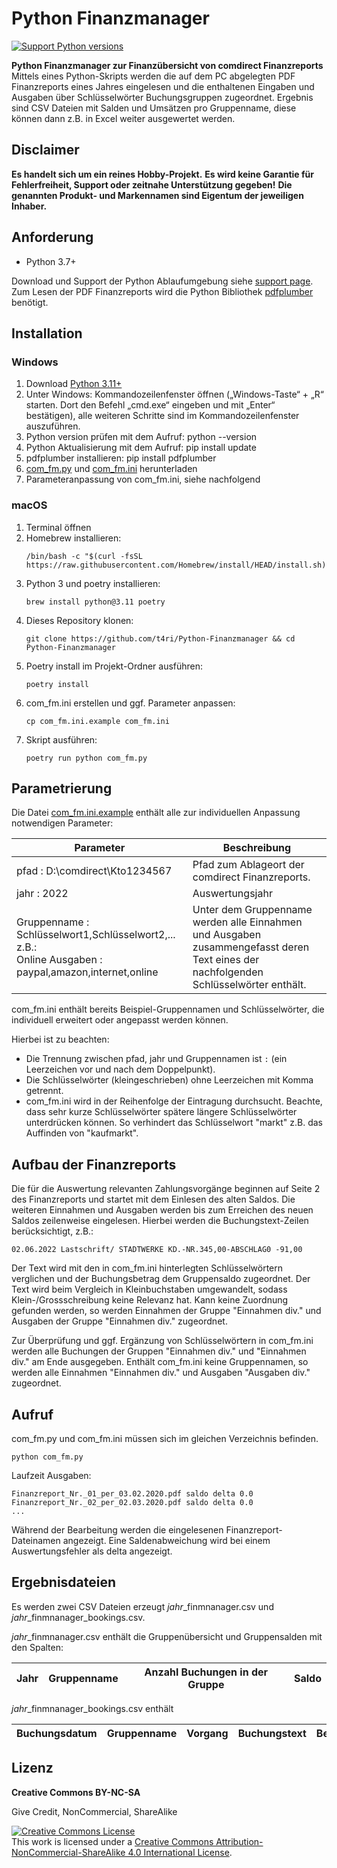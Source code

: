 
# Python Finanzmanager

[![Support Python versions](https://img.shields.io/pypi/pyversions/pdfplumber.svg)](https://pypi.python.org/pypi/pdfplumber)

**Python Finanzmanager zur Finanzübersicht von comdirect Finanzreports**<br>
Mittels eines Python-Skripts werden die auf dem PC abgelegten PDF Finanzreports eines Jahres eingelesen und die 
enthaltenen Eingaben und Ausgaben über Schlüsselwörter Buchungsgruppen zugeordnet.
Ergebnis sind CSV Dateien mit Salden und Umsätzen pro Gruppenname, diese können dann z.B. in Excel weiter ausgewertet 
werden.


## Disclaimer

**Es handelt sich um ein reines Hobby-Projekt.**
**Es wird keine Garantie für Fehlerfreiheit, Support oder zeitnahe Unterstützung gegeben!**
**Die genannten Produkt- und Markennamen sind Eigentum der jeweiligen Inhaber.**


## Anforderung

- Python 3.7+

Download und Support der Python Ablaufumgebung siehe [support page](https://www.python.org/).
Zum Lesen der PDF Finanzreports wird die Python Bibliothek [pdfplumber](https://github.com/jsvine/pdfplumber) benötigt.

## Installation

### Windows

1. Download [Python 3.11+](https://www.python.org/)
2. Unter Windows: Kommandozeilenfenster öffnen („Windows-Taste“ + „R“ starten. Dort den Befehl „cmd.exe“ eingeben und 
   mit „Enter“ bestätigen), alle weiteren Schritte sind im Kommandozeilenfenster auszuführen.
3. Python version prüfen mit dem Aufruf: python --version
4. Python Aktualisierung mit dem Aufruf: pip install update
5. pdfplumber installieren: pip install pdfplumber
6. [com_fm.py](com_fm.py) und [com_fm.ini](com_fm.ini) herunterladen
7. Parameteranpassung von com_fm.ini, siehe nachfolgend

### macOS

1. Terminal öffnen
2. Homebrew installieren:
   ```shell
   /bin/bash -c "$(curl -fsSL https://raw.githubusercontent.com/Homebrew/install/HEAD/install.sh)"
   ```
3. Python 3 und poetry installieren: 
   ```shell
   brew install python@3.11 poetry
   ```
4. Dieses Repository klonen:
   ```shell
   git clone https://github.com/t4ri/Python-Finanzmanager && cd Python-Finanzmanager
   ```
5. Poetry install im Projekt-Ordner ausführen:
   ```shell
   poetry install
   ```
6. com_fm.ini erstellen und ggf. Parameter anpassen:
   ```shell
   cp com_fm.ini.example com_fm.ini
   ```
7. Skript ausführen:
   ```shell
   poetry run python com_fm.py
   ```


## Parametrierung

Die Datei [com_fm.ini.example](com_fm.ini.example) enthält alle zur individuellen Anpassung notwendigen Parameter:

| Parameter                                                                                                | Beschreibung                                                                                                                         |
|----------------------------------------------------------------------------------------------------------|--------------------------------------------------------------------------------------------------------------------------------------|
| pfad : D:\\comdirect\\Kto1234567                                                                         | Pfad zum Ablageort der comdirect Finanzreports.                                                                                      |
| jahr : 2022                                                                                              | Auswertungsjahr                                                                                                                      |
| Gruppenname : Schlüsselwort1,Schlüsselwort2,... z.B.:<br>Online Ausgaben : paypal,amazon,internet,online | Unter dem Gruppenname werden alle Einnahmen und Ausgaben zusammengefasst deren Text eines der nachfolgenden Schlüsselwörter enthält. |                                                                          |

com_fm.ini enthält bereits Beispiel-Gruppennamen und Schlüsselwörter, die individuell erweitert oder angepasst werden
können.

Hierbei ist zu beachten:
* Die Trennung zwischen pfad, jahr und Gruppennamen ist ` : ` (ein Leerzeichen vor und nach dem Doppelpunkt).
* Die Schlüsselwörter (kleingeschrieben) ohne Leerzeichen mit Komma getrennt.
* com_fm.ini wird in der Reihenfolge der Eintragung durchsucht. Beachte, dass sehr kurze Schlüsselwörter spätere längere 
Schlüsselwörter unterdrücken können. So verhindert das Schlüsselwort "markt" z.B. das Auffinden von "kaufmarkt".


## Aufbau der Finanzreports

Die für die Auswertung relevanten Zahlungsvorgänge beginnen auf Seite 2 des Finanzreports und startet mit dem Einlesen
des alten Saldos. Die weiteren Einnahmen und Ausgaben werden bis zum Erreichen des neuen Saldos zeilenweise eingelesen.
Hierbei werden die Buchungstext-Zeilen berücksichtigt, z.B.:

`02.06.2022 Lastschrift/ STADTWERKE KD.-NR.345,00-ABSCHLAG0 -91,00`

Der Text wird mit den in com_fm.ini hinterlegten Schlüsselwörtern verglichen und der Buchungsbetrag dem Gruppensaldo
zugeordnet. Der Text wird beim Vergleich in Kleinbuchstaben umgewandelt, sodass Klein-/Grossschreibung keine Relevanz
hat. Kann keine Zuordnung gefunden werden, so werden Einnahmen der Gruppe "Einnahmen div." und Ausgaben der Gruppe
"Einnahmen div." zugeordnet.

Zur Überprüfung und ggf. Ergänzung von Schlüsselwörtern in com_fm.ini werden alle Buchungen der Gruppen "Einnahmen div."
und "Einnahmen div." am Ende ausgegeben. Enthält com_fm.ini keine Gruppennamen, so werden alle Einnahmen "Einnahmen 
div." und Ausgaben "Ausgaben div." zugeordnet.


## Aufruf

com_fm.py und com_fm.ini müssen sich im gleichen Verzeichnis befinden.<br>

```shell
python com_fm.py
```

Laufzeit Ausgaben:
```shell
Finanzreport_Nr._01_per_03.02.2020.pdf saldo delta 0.0
Finanzreport_Nr._02_per_02.03.2020.pdf saldo delta 0.0
...
```

Während der Bearbeitung werden die eingelesenen Finanzreport-Dateinamen angezeigt. Eine Saldenabweichung wird bei einem
Auswertungsfehler als delta angezeigt.

## Ergebnisdateien

Es werden zwei CSV Dateien erzeugt *jahr*_finmnanager.csv und *jahr*_finmnanager_bookings.csv. 

*jahr*_finmnanager.csv enthält die Gruppenübersicht und Gruppensalden mit den Spalten: 

| Jahr | Gruppenname | Anzahl Buchungen in der Gruppe | Saldo |
|------|-------------|--------------------------------|-------|

*jahr*_finmnanager_bookings.csv enthält

| Buchungsdatum | Gruppenname | Vorgang | Buchungstext | Betrag |
|---------------|-------------|---------|--------------|--------|


## Lizenz

**Creative Commons BY-NC-SA**

Give Credit, NonCommercial, ShareAlike

<a rel="license" href="http://creativecommons.org/licenses/by-nc-sa/4.0/"><img alt="Creative Commons License" style="border-width:0" src="https://i.creativecommons.org/l/by-nc-sa/4.0/88x31.png" /></a><br />This work is licensed under a <a rel="license" href="http://creativecommons.org/licenses/by-nc-sa/4.0/">Creative Commons Attribution-NonCommercial-ShareAlike 4.0 International License</a>.


[comment]: # (:large_blue_circle:)

